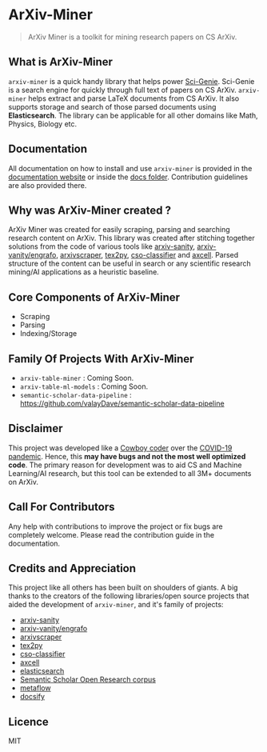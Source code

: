 # ArXiv-Miner

> ArXiv Miner is a toolkit for mining research papers on CS ArXiv. 

## What is ArXiv-Miner

`arxiv-miner` is a quick handy library that helps power [Sci-Genie](https://sci-genie.com). Sci-Genie is a search engine for quickly through full text of papers on CS ArXiv. `arxiv-miner` helps extract and parse LaTeX documents from CS ArXiv. It also supports storage and search of those parsed documents using **Elasticsearch**. The library can be applicable for all other domains like Math, Physics, Biology etc. 

## Documentation 
All documentation on how to install and use `arxiv-miner` is provided in the [documentation website](https://arxiv-miner.turing-bot.com/) or inside the [docs folder](docs). Contribution guidelines are also provided there. 

## Why was ArXiv-Miner created ?
ArXiv Miner was created for easily scraping, parsing and searching research content on ArXiv. This library was created after stitching together solutions from the code of various tools like [arxiv-sanity](https://github.com/karpathy/arxiv-sanity-preserver), [arxiv-vanity/engrafo](https://github.com/arxiv-vanity/engrafo), [arxivscraper](https://github.com/Mahdisadjadi/arxivscraper), [tex2py](https://github.com/alvinwan/tex2py), [cso-classifier](https://github.com/angelosalatino/cso-classifier/) and [axcell](https://github.com/paperswithcode/axcell). Parsed structure of the content can be useful in search or any scientific research mining/AI applications as a heuristic baseline.

## Core Components of ArXiv-Miner
- Scraping 
- Parsing
- Indexing/Storage 

## Family Of Projects With ArXiv-Miner
- `arxiv-table-miner` : Coming Soon.
- `arxiv-table-ml-models` : Coming Soon.
- `semantic-scholar-data-pipeline` : https://github.com/valayDave/semantic-scholar-data-pipeline

## Disclaimer 
This project was developed like a [Cowboy coder](https://en.wikipedia.org/wiki/Cowboy_coding) over the [COVID-19 pandemic](https://en.wikipedia.org/wiki/COVID-19_pandemic). Hence, this **may have bugs and not the most well optimized code**. The primary reason for development was to aid CS and Machine Learning/AI research, but this tool can be extended to all 3M+ documents on ArXiv. 

## Call For Contributors
Any help with contributions to improve the project or fix bugs are completely welcome. Please read the contribution guide in the documentation.  

## Credits and Appreciation
This project like all others has been built on shoulders of giants. A big thanks to the creators of the following libraries/open source projects that aided the development of `arxiv-miner`, and it's family of projects:
- [arxiv-sanity](https://github.com/karpathy/arxiv-sanity-preserver)
- [arxiv-vanity/engrafo](https://github.com/arxiv-vanity/engrafo) 
- [arxivscraper](https://github.com/Mahdisadjadi/arxivscraper)
- [tex2py](https://github.com/alvinwan/tex2py)
- [cso-classifier](https://github.com/angelosalatino/cso-classifier/) 
- [axcell](https://github.com/paperswithcode/axcell)
- [elasticsearch](https://github.com/elastic/elasticsearch)
- [Semantic Scholar Open Research corpus](https://github.com/allenai/s2orc)
- [metaflow](https://metaflow.org)
- [docsify](https://docsify.js.org/#/)
## Licence
MIT